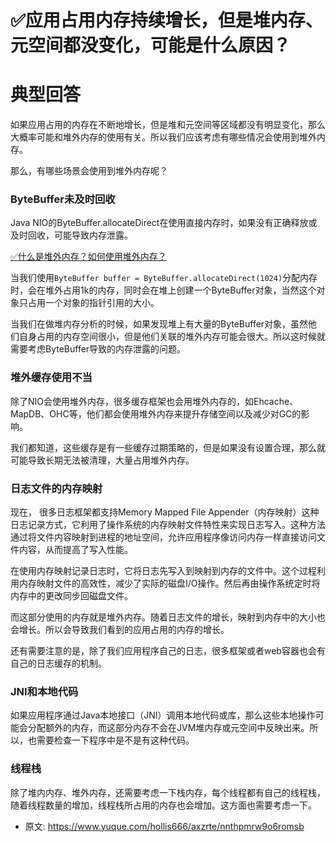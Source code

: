 # ✅应用占用内存持续增长，但是堆内存、元空间都没变化，可能是什么原因？
<!--page header-->

<a name="JyrTq"></a>
# 典型回答

如果应用占用的内存在不断地增长，但是堆和元空间等区域都没有明显变化，那么大概率可能和堆外内存的使用有关。所以我们应该考虑有哪些情况会使用到堆外内存。

那么，有哪些场景会使用到堆外内存呢？

<a name="au5OU"></a>
### ByteBuffer未及时回收

Java NIO的ByteBuffer.allocateDirect在使用直接内存时，如果没有正确释放或及时回收，可能导致内存泄露。

[✅什么是堆外内存？如何使用堆外内存？](https://www.yuque.com/hollis666/axzrte/roit5c9y04z6fqae?view=doc_embed)

当我们使用`ByteBuffer buffer = ByteBuffer.allocateDirect(1024)`分配内存时，会在堆外占用1k的内存，同时会在堆上创建一个ByteBuffer对象，当然这个对象只占用一个对象的指针引用的大小。

当我们在做堆内存分析的时候，如果发现堆上有大量的ByteBuffer对象，虽然他们自身占用的内存空间很小，但是他们关联的堆外内存可能会很大。所以这时候就需要考虑ByteBuffer导致的内存泄露的问题。

<a name="aGIEq"></a>
### 堆外缓存使用不当

除了NIO会使用堆外内存，很多缓存框架也会用堆外内存的，如Ehcache、MapDB、OHC等，他们都会使用堆外内存来提升存储空间以及减少对GC的影响。

我们都知道，这些缓存是有一些缓存过期策略的，但是如果没有设置合理，那么就可能导致长期无法被清理，大量占用堆外内存。

<a name="vBerq"></a>
### 日志文件的内存映射

现在， 很多日志框架都支持Memory Mapped File Appender（内存映射）这种日志记录方式，它利用了操作系统的内存映射文件特性来实现日志写入。这种方法通过将文件内容映射到进程的地址空间，允许应用程序像访问内存一样直接访问文件内容，从而提高了写入性能。

在使用内存映射记录日志时，它将日志先写入到映射到内存的文件中。这个过程利用内存映射文件的高效性，减少了实际的磁盘I/O操作。然后再由操作系统定时将内存中的更改同步回磁盘文件。

而这部分使用的内存就是堆外内存。随着日志文件的增长，映射到内存中的大小也会增长。所以会导致我们看到的应用占用的内存的增长。

还有需要注意的是，除了我们应用程序自己的日志，很多框架或者web容器也会有自己的日志缓存的机制。

<a name="HgF14"></a>
### JNI和本地代码

如果应用程序通过Java本地接口（JNI）调用本地代码或库，那么这些本地操作可能会分配额外的内存，而这部分内存不会在JVM堆内存或元空间中反映出来。所以，也需要检查一下程序中是不是有这种代码。

<a name="QW1Gi"></a>
### 线程栈

除了堆内内存、堆外内存，还需要考虑一下栈内存，每个线程都有自己的线程栈，随着线程数量的增加，线程栈所占用的内存也会增加。这方面也需要考虑一下。




<!--page footer-->
- 原文: <https://www.yuque.com/hollis666/axzrte/nnthpmrw9o6romsb>